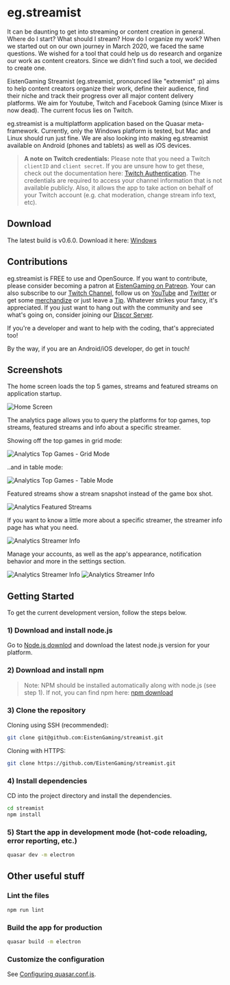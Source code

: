 # eg.streamist

It can be daunting to get into streaming or content creation in general. Where do I start? What should I stream? How do I organize my work? When we started out on our own journey in March 2020, we faced the same questions. We wished for a tool that could help us do research and organize our work as content creators. Since we didn't find such a tool, we decided to create one.

EistenGaming Streamist (eg.streamist, pronounced like "extremist" :p) aims to help content creators organize their work, define their audience, find their niche and track their progress over all major content delivery platforms. We aim for Youtube, Twitch and Facebook Gaming (since Mixer is now dead). The current focus lies on Twitch. 

eg.streamist is a multiplatform application based on the Quasar meta-framework. Currently, only the Windows platform is tested, but Mac and Linux should run just fine. We are also looking into making eg.streamist available on Android (phones and tablets) as well as iOS devices.

> **A note on Twitch credentials:**
> Please note that you need a Twitch ```clientID``` and ```client secret```. If you are unsure how to get these, check out the documentation here: [Twitch Authentication](https://dev.twitch.tv/docs/authentication).
> The credentials are required to access your channel information that is not available publicly. Also, it allows the app to take action on behalf of your Twitch account (e.g. chat moderation, change stream info text, etc).

## Download

The latest build is v0.6.0. Download it here: [Windows](https://github.com/EistenGaming/streamist/releases/tag/v0.6.0)

## Contributions

eg.streamist is FREE to use and OpenSource. If you want to contribute, please consider becoming a patron at [EistenGaming on Patreon](https://www.patreon.com/EistenGaming). Your can also subscribe to our [Twitch Channel](https://www.twitch.tv/eistengaming), follow us on [YouTube](https://www.youtube.com/c/EistenGaming) and [Twitter](https://twitter.com/eistengaming) or get some [merchandize](https://merch.streamelements.com/eistengaming) or just leave a [Tip](https://streamelements.com/eistengaming/tip). Whatever strikes your fancy, it's appreciated. If you just want to hang out with the community and see what's going on, consider joining our [Discor Server](https://discord.gg/UYtDust).

If you're a developer and want to help with the coding, that's appreciated too!

By the way, if you are an Android/iOS developer, do get in touch!

## Screenshots

The home screen loads the top 5 games, streams and featured streams on application startup. 

![Home Screen](images/screenshot_home_07_2020.jpg)

The analytics page allows you to query the platforms for top games, top streams, featured streams and info about a specific streamer.

Showing off the top games in grid mode:

![Analytics Top Games - Grid Mode](images/screenshot_db_topgames_t07_2020.jpg)

..and in table mode:

![Analytics Top Games - Table Mode](images/screenshot_db_topgames_table_07_2020.jpg)

Featured streams show a stream snapshot instead of the game box shot.

![Analytics Featured Streams](images/screenshot_db_featured_streams_07_2020.jpg)

If you want to know a little more about a specific streamer, the streamer info page has what you need.

![Analytics Streamer Info](images/screenshot_db_streamerinfo_07_2020.jpg)

Manage your accounts, as well as the app's appearance, notification behavior and more in the settings section.

![Analytics Streamer Info](images/screenshot_settings_accounts_07_2020.jpg)
![Analytics Streamer Info](images/screenshot_settings_appearance_07_2020.jpg)

## Getting Started

To get the current development version, follow the steps below.

### 1) Download and install node.js

Go to [Node.js downlod](https://nodejs.org/en/download/) and download the latest node.js version for your platform.

### 2) Download and install npm

> Note: NPM should be installed automatically along with node.js (see step 1). If not, you can find npm here: [npm download](https://www.npmjs.com/get-npm)

### 3) Clone the repository

Cloning using SSH (recommended):

```bash
git clone git@github.com:EistenGaming/streamist.git
```

Cloning with HTTPS:

```bash
git clone https://github.com/EistenGaming/streamist.git
```

### 4) Install dependencies

CD into the project directory and install the dependencies.

```bash
cd streamist
npm install
```

### 5) Start the app in development mode (hot-code reloading, error reporting, etc.)

```bash
quasar dev -m electron
```

## Other useful stuff

### Lint the files

```bash
npm run lint
```

### Build the app for production

```bash
quasar build -m electron
```

### Customize the configuration
See [Configuring quasar.conf.js](https://quasar.dev/quasar-cli/quasar-conf-js).

